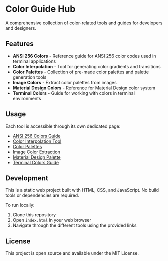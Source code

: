 # Color Guide Hub

A comprehensive collection of color-related tools and guides for developers and designers.

## Features

* **ANSI 256 Colors** - Reference guide for ANSI 256 color codes used in terminal applications
* **Color Interpolation** - Tool for generating color gradients and transitions
* **Color Palettes** - Collection of pre-made color palettes and palette generation tools
* **Image Colors** - Extract color palettes from images
* **Material Design Colors** - Reference for Material Design color system
* **Terminal Colors** - Guide for working with colors in terminal environments

## Usage

Each tool is accessible through its own dedicated page:

* [ANSI 256 Colors Guide](ansi-256.html)
* [Color Interpolation Tool](color-interpolation.html)
* [Color Palettes](color-palettes.html)
* [Image Color Extraction](image-colors.html)
* [Material Design Palette](material-palette.html)
* [Terminal Colors Guide](terminal-colors.html)

## Development

This is a static web project built with HTML, CSS, and JavaScript. No build tools or dependencies are required.

To run locally:
1. Clone this repository
2. Open `index.html` in your web browser
3. Navigate through the different tools using the provided links

## License

This project is open source and available under the MIT License.